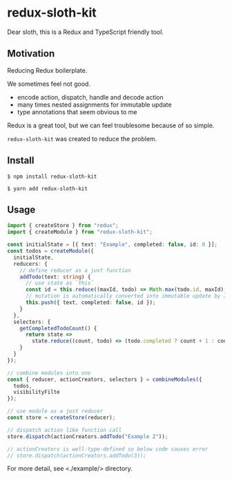 # redux-sloth-kit

Dear sloth, this is a Redux and TypeScript friendly tool.

## Motivation

Reducing Redux boilerplate.

We sometimes feel not good.

- encode action, dispatch, handle and decode action
- many times nested assignments for immutable update
- type annotations that seem obvious to me

Redux is a great tool, but we can feel troublesome because of so simple.

`redux-sloth-kit` was created to reduce the problem.

## Install

```console
$ npm install redux-sloth-kit
```

```console
$ yarn add redux-sloth-kit
```

## Usage

```typescript
import { createStore } from "redux";
import { createModule } from "redux-sloth-kit";

const initialState = [{ text: "Example", completed: false, id: 0 }];
const todos = createModule({
  initialState,
  reducers: {
    // define reducer as a just function
    addTodo(text: string) {
      // use state as `this`
      const id = this.reduce((maxId, todo) => Math.max(todo.id, maxId), -1) + 1;
      // mutation is automatically converted into immutable update by Immer
      this.push({ text, completed: false, id });
    }
  },
  selectors: {
    getCompletedTodoCount() {
      return state =>
        state.reduce((count, todo) => (todo.completed ? count + 1 : count), 0);
    }
  }
});

// combine modules into one
const { reducer, actionCreators, selectors } = combineModules({
  todos,
  visibilityFilte
});

// use module as a just reducer
const store = createStore(reducer);

// dispatch action like function call
store.dispatch(actionCreators.addTodo("Example 2"));

// actionCreators is well-type-defined so below code causes error
// store.dispatch(actionCreators.addTodo(3));
```

For more detail, see <./example/> directory.
